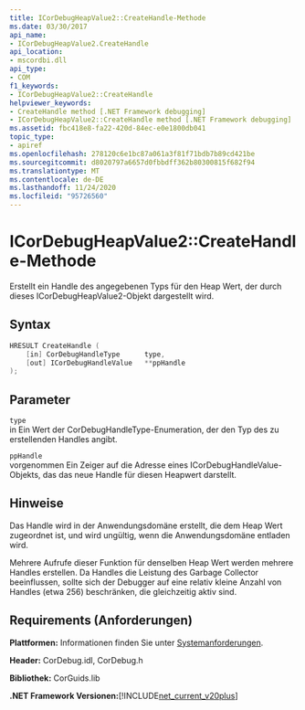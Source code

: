 ```yaml
---
title: ICorDebugHeapValue2::CreateHandle-Methode
ms.date: 03/30/2017
api_name:
- ICorDebugHeapValue2.CreateHandle
api_location:
- mscordbi.dll
api_type:
- COM
f1_keywords:
- ICorDebugHeapValue2::CreateHandle
helpviewer_keywords:
- CreateHandle method [.NET Framework debugging]
- ICorDebugHeapValue2::CreateHandle method [.NET Framework debugging]
ms.assetid: fbc418e8-fa22-420d-84ec-e0e1800db041
topic_type:
- apiref
ms.openlocfilehash: 278120c6e1bc87a061a3f81f71bdb7b89cd421be
ms.sourcegitcommit: d8020797a6657d0fbbdff362b80300815f682f94
ms.translationtype: MT
ms.contentlocale: de-DE
ms.lasthandoff: 11/24/2020
ms.locfileid: "95726560"
---
```

# <a name="icordebugheapvalue2createhandle-method"></a>ICorDebugHeapValue2::CreateHandle-Methode

Erstellt ein Handle des angegebenen Typs für den Heap Wert, der durch dieses ICorDebugHeapValue2-Objekt dargestellt wird.  
  
## <a name="syntax"></a>Syntax  
  
```cpp  
HRESULT CreateHandle (  
    [in] CorDebugHandleType      type,
    [out] ICorDebugHandleValue   **ppHandle  
);  
```  
  
## <a name="parameters"></a>Parameter  

 `type`  
 in Ein Wert der CorDebugHandleType-Enumeration, der den Typ des zu erstellenden Handles angibt.  
  
 `ppHandle`  
 vorgenommen Ein Zeiger auf die Adresse eines ICorDebugHandleValue-Objekts, das das neue Handle für diesen Heapwert darstellt.  
  
## <a name="remarks"></a>Hinweise  

 Das Handle wird in der Anwendungsdomäne erstellt, die dem Heap Wert zugeordnet ist, und wird ungültig, wenn die Anwendungsdomäne entladen wird.  
  
 Mehrere Aufrufe dieser Funktion für denselben Heap Wert werden mehrere Handles erstellen. Da Handles die Leistung des Garbage Collector beeinflussen, sollte sich der Debugger auf eine relativ kleine Anzahl von Handles (etwa 256) beschränken, die gleichzeitig aktiv sind.  
  
## <a name="requirements"></a>Requirements (Anforderungen)  

 **Plattformen:** Informationen finden Sie unter [Systemanforderungen](../../get-started/system-requirements.md).  
  
 **Header:** CorDebug.idl, CorDebug.h  
  
 **Bibliothek:** CorGuids.lib  
  
 **.NET Framework Versionen:**[!INCLUDE[net_current_v20plus](../../../../includes/net-current-v20plus-md.md)]
